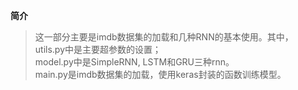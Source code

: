 **简介**  
>这一部分主要是imdb数据集的加载和几种RNN的基本使用。其中，  
utils.py中是主要超参数的设置；  
model.py中是SimpleRNN, LSTM和GRU三种rnn。  
main.py是imdb数据集的加载，使用keras封装的函数训练模型。  


